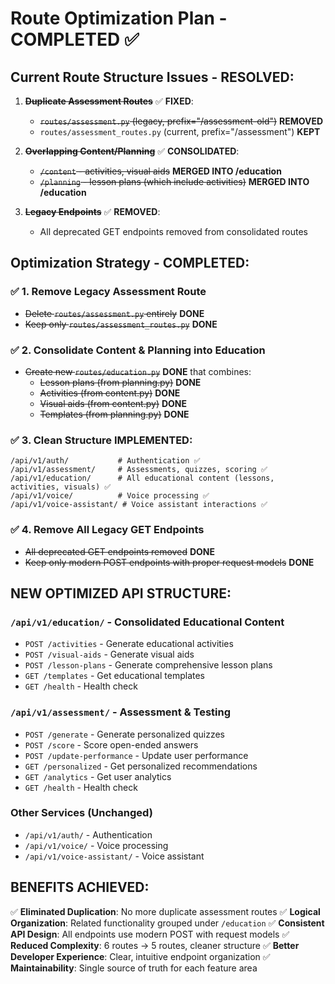 # Route Optimization Plan - COMPLETED ✅

## Current Route Structure Issues - RESOLVED:
1. ~~**Duplicate Assessment Routes**~~ ✅ **FIXED**: 
   - ~~`routes/assessment.py` (legacy, prefix="/assessment-old")~~ **REMOVED**
   - `routes/assessment_routes.py` (current, prefix="/assessment") **KEPT**
   
2. ~~**Overlapping Content/Planning**~~ ✅ **CONSOLIDATED**:
   - ~~`/content` - activities, visual aids~~ **MERGED INTO /education**
   - ~~`/planning` - lesson plans (which include activities)~~ **MERGED INTO /education**
   
3. ~~**Legacy Endpoints**~~ ✅ **REMOVED**: 
   - All deprecated GET endpoints removed from consolidated routes

## Optimization Strategy - COMPLETED:

### ✅ 1. Remove Legacy Assessment Route
- ~~Delete `routes/assessment.py` entirely~~ **DONE**
- ~~Keep only `routes/assessment_routes.py`~~ **DONE**

### ✅ 2. Consolidate Content & Planning into Education
- ~~Create new `routes/education.py`~~ **DONE** that combines:
  - ~~Lesson plans (from planning.py)~~ **DONE**
  - ~~Activities (from content.py)~~ **DONE**
  - ~~Visual aids (from content.py)~~ **DONE**
  - ~~Templates (from planning.py)~~ **DONE**

### ✅ 3. Clean Structure IMPLEMENTED:
```
/api/v1/auth/           # Authentication ✅
/api/v1/assessment/     # Assessments, quizzes, scoring ✅
/api/v1/education/      # All educational content (lessons, activities, visuals) ✅
/api/v1/voice/          # Voice processing ✅
/api/v1/voice-assistant/ # Voice assistant interactions ✅
```

### ✅ 4. Remove All Legacy GET Endpoints
- ~~All deprecated GET endpoints removed~~ **DONE**
- ~~Keep only modern POST endpoints with proper request models~~ **DONE**

## NEW OPTIMIZED API STRUCTURE:

### `/api/v1/education/` - Consolidated Educational Content
- `POST /activities` - Generate educational activities  
- `POST /visual-aids` - Generate visual aids
- `POST /lesson-plans` - Generate comprehensive lesson plans
- `GET /templates` - Get educational templates
- `GET /health` - Health check

### `/api/v1/assessment/` - Assessment & Testing  
- `POST /generate` - Generate personalized quizzes
- `POST /score` - Score open-ended answers
- `POST /update-performance` - Update user performance
- `GET /personalized` - Get personalized recommendations
- `GET /analytics` - Get user analytics
- `GET /health` - Health check

### Other Services (Unchanged)
- `/api/v1/auth/` - Authentication
- `/api/v1/voice/` - Voice processing  
- `/api/v1/voice-assistant/` - Voice assistant

## BENEFITS ACHIEVED:

✅ **Eliminated Duplication**: No more duplicate assessment routes
✅ **Logical Organization**: Related functionality grouped under `/education`
✅ **Consistent API Design**: All endpoints use modern POST with request models
✅ **Reduced Complexity**: 6 routes → 5 routes, cleaner structure
✅ **Better Developer Experience**: Clear, intuitive endpoint organization
✅ **Maintainability**: Single source of truth for each feature area
